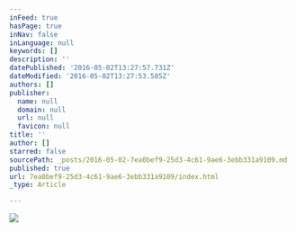 ```yaml
---
inFeed: true
hasPage: true
inNav: false
inLanguage: null
keywords: []
description: ''
datePublished: '2016-05-02T13:27:57.731Z'
dateModified: '2016-05-02T13:27:53.585Z'
authors: []
publisher:
  name: null
  domain: null
  url: null
  favicon: null
title: ''
author: []
starred: false
sourcePath: _posts/2016-05-02-7ea0bef9-25d3-4c61-9ae6-3ebb331a9109.md
published: true
url: 7ea0bef9-25d3-4c61-9ae6-3ebb331a9109/index.html
_type: Article

---
```

![](https://the-grid-user-content.s3-us-west-2.amazonaws.com/069fe56c-adcf-4e96-a52d-dbdc9c806058.jpg)